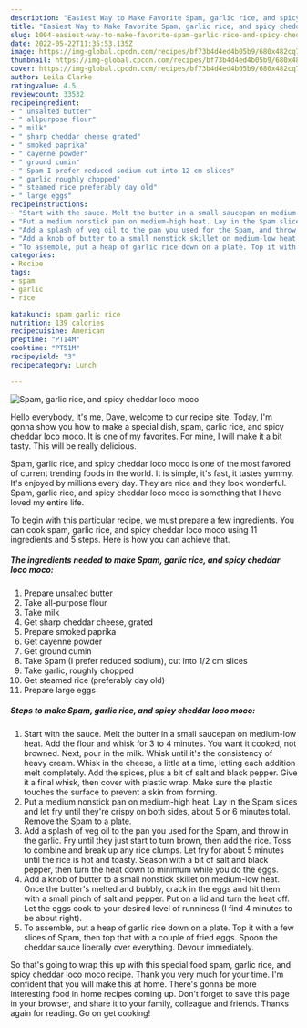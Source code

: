 ```yaml
---
description: "Easiest Way to Make Favorite Spam, garlic rice, and spicy cheddar loco moco"
title: "Easiest Way to Make Favorite Spam, garlic rice, and spicy cheddar loco moco"
slug: 1004-easiest-way-to-make-favorite-spam-garlic-rice-and-spicy-cheddar-loco-moco
date: 2022-05-22T11:35:53.135Z
image: https://img-global.cpcdn.com/recipes/bf73b4d4ed4b05b9/680x482cq70/spam-garlic-rice-and-spicy-cheddar-loco-moco-recipe-main-photo.jpg
thumbnail: https://img-global.cpcdn.com/recipes/bf73b4d4ed4b05b9/680x482cq70/spam-garlic-rice-and-spicy-cheddar-loco-moco-recipe-main-photo.jpg
cover: https://img-global.cpcdn.com/recipes/bf73b4d4ed4b05b9/680x482cq70/spam-garlic-rice-and-spicy-cheddar-loco-moco-recipe-main-photo.jpg
author: Leila Clarke
ratingvalue: 4.5
reviewcount: 33532
recipeingredient:
- " unsalted butter"
- " allpurpose flour"
- " milk"
- " sharp cheddar cheese grated"
- " smoked paprika"
- " cayenne powder"
- " ground cumin"
- " Spam I prefer reduced sodium cut into 12 cm slices"
- " garlic roughly chopped"
- " steamed rice preferably day old"
- " large eggs"
recipeinstructions:
- "Start with the sauce. Melt the butter in a small saucepan on medium-low heat. Add the flour and whisk for 3 to 4 minutes. You want it cooked, not browned. Next, pour in the milk. Whisk until it&#39;s the consistency of heavy cream. Whisk in the cheese, a little at a time, letting each addition melt completely. Add the spices, plus a bit of salt and black pepper. Give it a final whisk, then cover with plastic wrap. Make sure the plastic touches the surface to prevent a skin from forming."
- "Put a medium nonstick pan on medium-high heat. Lay in the Spam slices and let fry until they&#39;re crispy on both sides, about 5 or 6 minutes total. Remove the Spam to a plate."
- "Add a splash of veg oil to the pan you used for the Spam, and throw in the garlic. Fry until they just start to turn brown, then add the rice. Toss to combine and break up any rice clumps. Let fry for about 5 minutes until the rice is hot and toasty. Season with a bit of salt and black pepper, then turn the heat down to minimum while you do the eggs."
- "Add a knob of butter to a small nonstick skillet on medium-low heat. Once the butter&#39;s melted and bubbly, crack in the eggs and hit them with a small pinch of salt and pepper. Put on a lid and turn the heat off. Let the eggs cook to your desired level of runniness (I find 4 minutes to be about right)."
- "To assemble, put a heap of garlic rice down on a plate. Top it with a few slices of Spam, then top that with a couple of fried eggs. Spoon the cheddar sauce liberally over everything. Devour immediately."
categories:
- Recipe
tags:
- spam
- garlic
- rice

katakunci: spam garlic rice 
nutrition: 139 calories
recipecuisine: American
preptime: "PT14M"
cooktime: "PT51M"
recipeyield: "3"
recipecategory: Lunch

---
```



![Spam, garlic rice, and spicy cheddar loco moco](https://img-global.cpcdn.com/recipes/bf73b4d4ed4b05b9/680x482cq70/spam-garlic-rice-and-spicy-cheddar-loco-moco-recipe-main-photo.jpg)

Hello everybody, it's me, Dave, welcome to our recipe site. Today, I'm gonna show you how to make a special dish, spam, garlic rice, and spicy cheddar loco moco. It is one of my favorites. For mine, I will make it a bit tasty. This will be really delicious.



Spam, garlic rice, and spicy cheddar loco moco is one of the most favored of current trending foods in the world. It is simple, it's fast, it tastes yummy. It's enjoyed by millions every day. They are nice and they look wonderful. Spam, garlic rice, and spicy cheddar loco moco is something that I have loved my entire life.


To begin with this particular recipe, we must prepare a few ingredients. You can cook spam, garlic rice, and spicy cheddar loco moco using 11 ingredients and 5 steps. Here is how you can achieve that.

<!--inarticleads1-->

##### The ingredients needed to make Spam, garlic rice, and spicy cheddar loco moco:

1. Prepare  unsalted butter
1. Take  all-purpose flour
1. Take  milk
1. Get  sharp cheddar cheese, grated
1. Prepare  smoked paprika
1. Get  cayenne powder
1. Get  ground cumin
1. Take  Spam (I prefer reduced sodium), cut into 1/2 cm slices
1. Take  garlic, roughly chopped
1. Get  steamed rice (preferably day old)
1. Prepare  large eggs




<!--inarticleads2-->

##### Steps to make Spam, garlic rice, and spicy cheddar loco moco:

1. Start with the sauce. Melt the butter in a small saucepan on medium-low heat. Add the flour and whisk for 3 to 4 minutes. You want it cooked, not browned. Next, pour in the milk. Whisk until it&#39;s the consistency of heavy cream. Whisk in the cheese, a little at a time, letting each addition melt completely. Add the spices, plus a bit of salt and black pepper. Give it a final whisk, then cover with plastic wrap. Make sure the plastic touches the surface to prevent a skin from forming.
1. Put a medium nonstick pan on medium-high heat. Lay in the Spam slices and let fry until they&#39;re crispy on both sides, about 5 or 6 minutes total. Remove the Spam to a plate.
1. Add a splash of veg oil to the pan you used for the Spam, and throw in the garlic. Fry until they just start to turn brown, then add the rice. Toss to combine and break up any rice clumps. Let fry for about 5 minutes until the rice is hot and toasty. Season with a bit of salt and black pepper, then turn the heat down to minimum while you do the eggs.
1. Add a knob of butter to a small nonstick skillet on medium-low heat. Once the butter&#39;s melted and bubbly, crack in the eggs and hit them with a small pinch of salt and pepper. Put on a lid and turn the heat off. Let the eggs cook to your desired level of runniness (I find 4 minutes to be about right).
1. To assemble, put a heap of garlic rice down on a plate. Top it with a few slices of Spam, then top that with a couple of fried eggs. Spoon the cheddar sauce liberally over everything. Devour immediately.




So that's going to wrap this up with this special food spam, garlic rice, and spicy cheddar loco moco recipe. Thank you very much for your time. I'm confident that you will make this at home. There's gonna be more interesting food in home recipes coming up. Don't forget to save this page in your browser, and share it to your family, colleague and friends. Thanks again for reading. Go on get cooking!
